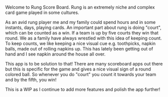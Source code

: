 Welcome to Rung Score Board. Rung is an extremely niche and complex card game played in some cultures. 

As an avid rung player me and my family could spend hours and in some instants, days, playing cards. An important part about rung is doing "court", which can be counted as a win. If a team is up by five courts they win that round. We as a family have always wrestled with this idea of keeping count. To keep counts, we like keeping a nice visual cue e.g. toothpicks, napkin balls, made out of rolling napkins up. This has lately been getting out of hand and I see napkin around the house all over.

This app is to be solution to that! There are many scoreboard apps out there but this is specific for the game and gives a nice visual sign of a round colored ball. So whenever you do "court" you count it towards your team and by the fifth, you win!

This is a WIP as I continue to add more features and polish the app further!
